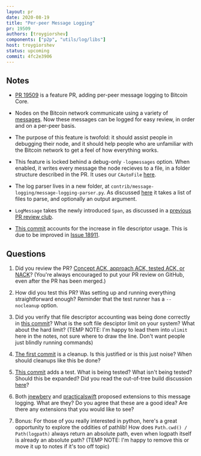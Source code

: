```yaml
---
layout: pr
date: 2020-08-19
title: "Per-peer Message Logging"
pr: 19509
authors: [troygiorshev]
components: ["p2p", "utils/log/libs"]
host: troygiorshev
status: upcoming
commit: 4fc2e3906
---
```


## Notes

* [PR 19509](https://github.com/bitcoin/bitcoin/pull/19509) is a feature PR,
  adding per-peer message logging to Bitcoin Core.

* Nodes on the Bitcoin network communicate using a variety of
  [messages](https://btcinformation.org/en/developer-reference#p2p-network).
  Now these messages can be logged for easy review, in order and on a per-peer
  basis.

* The purpose of this feature is twofold: it should assist people in debugging
  their node, and it should help people who are unfamiliar with the Bitcoin
  network to get a feel of how everything works.

* This feature is locked behind a debug-only `-logmessages` option.  When
  enabled, it writes every message the node recieves to a file, in a folder
  structure described in the PR.  It uses our `CAutoFile`
  [here](https://github.com/bitcoin-core-review-club/bitcoin/blob/4fc2e390/src/net.cpp#L2892).

* The log parser lives in a new folder, at
  `contrib/message-logging/message-logging-parser.py`.  As discussed
  [here](https://github.com/bitcoin/bitcoin/pull/19509#issuecomment-664374225) it
  takes a list of files to parse, and optionally an output argument.

* `LogMessage` takes the newly introduced `Span`, as discussed in a [previous
  PR review club](https://bitcoincore.reviews/18468).

* [This
  commit](https://github.com/bitcoin-core-review-club/bitcoin/commit/ac953a37)
  accounts for the increase in file descriptor usage.  This is due to be improved
  in [Issue 18911](https://github.com/bitcoin/bitcoin/issues/18911).

## Questions

1. Did you review the PR? [Concept ACK, approach ACK, tested ACK, or
   NACK](https://github.com/bitcoin/bitcoin/blob/master/CONTRIBUTING.md#peer-review)?
   (You're always encouraged to put your PR review on GitHub, even after the PR
   has been merged.)

2. How did you test this PR?  Was setting up and running everything
   straightforward enough?  Reminder that the test runner has a `--nocleanup`
   option.

3. Did you verify that file descriptor accounting was being done correctly in
   [this
   commit](https://github.com/bitcoin-core-review-club/bitcoin/commit/ac953a37)?
   What is the soft file desciptor limit on your system?  What about the hard
   limit?  (TEMP NOTE: I'm happy to lead them into `ulimit` here in the notes, not
   sure where to draw the line.  Don't want people just blindly running commands)

4. [The first
   commit](https://github.com/bitcoin-core-review-club/bitcoin/commit/b3a0e528)
   is a cleanup.  Is this justified or is this just noise?  When should cleanups
   like this be done?

5. [This
   commit](https://github.com/bitcoin-core-review-club/bitcoin/commit/4fc2e390)
   adds a test.  What is being tested?  What isn't being tested?  Should this be
   expanded?  Did you read the out-of-tree build discussion
   [here](https://github.com/bitcoin/bitcoin/pull/19509#discussion_r465770624)?

6. Both
   [jnewbery](https://github.com/bitcoin/bitcoin/pull/19509#pullrequestreview-447894982)
   and
   [practicalswift](https://github.com/bitcoin/bitcoin/pull/19509#pullrequestreview-448269477)
   proposed extensions to this message logging. What are they? Do you agree that
   these are a good idea? Are there any extensions that you would like to see?

7. Bonus: For those of you really interested in python, here's a great
   opportunity to explore the oddities of pathlib!  How does `Path.cwd() /
   Path(logpath)` always return an absolute path, even when logpath itself is
   already an absolute path?  (TEMP NOTE: I'm happy to remove this or move it up
   to notes if it's too off topic)

<!-- TODO: After meeting, uncomment and add meeting log between the irc tags
## Meeting Log

{% irc %}
{% endirc %}
-->
